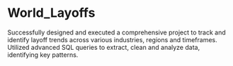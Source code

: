 # World_Layoffs
Successfully designed and executed a comprehensive project to track and identify layoff trends across various industries, regions and timeframes. Utilized advanced SQL queries to extract, clean and analyze data, identifying key patterns.

